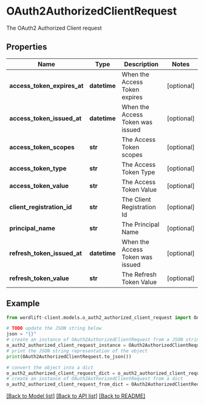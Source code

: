 # OAuth2AuthorizedClientRequest

The OAuth2 Authorized Client request

## Properties

Name | Type | Description | Notes
------------ | ------------- | ------------- | -------------
**access_token_expires_at** | **datetime** | When the Access Token expires | [optional] 
**access_token_issued_at** | **datetime** | When the Access Token was issued | [optional] 
**access_token_scopes** | **str** | The Access Token scopes | [optional] 
**access_token_type** | **str** | The Access Token Type | [optional] 
**access_token_value** | **str** | The Access Token Value | [optional] 
**client_registration_id** | **str** | The Client Registration Id | [optional] 
**principal_name** | **str** | The Principal Name | [optional] 
**refresh_token_issued_at** | **datetime** | When the Access Token was issued | [optional] 
**refresh_token_value** | **str** | The Refresh Token Value | [optional] 

## Example

```python
from wordlift-client.models.o_auth2_authorized_client_request import OAuth2AuthorizedClientRequest

# TODO update the JSON string below
json = "{}"
# create an instance of OAuth2AuthorizedClientRequest from a JSON string
o_auth2_authorized_client_request_instance = OAuth2AuthorizedClientRequest.from_json(json)
# print the JSON string representation of the object
print(OAuth2AuthorizedClientRequest.to_json())

# convert the object into a dict
o_auth2_authorized_client_request_dict = o_auth2_authorized_client_request_instance.to_dict()
# create an instance of OAuth2AuthorizedClientRequest from a dict
o_auth2_authorized_client_request_from_dict = OAuth2AuthorizedClientRequest.from_dict(o_auth2_authorized_client_request_dict)
```
[[Back to Model list]](../README.md#documentation-for-models) [[Back to API list]](../README.md#documentation-for-api-endpoints) [[Back to README]](../README.md)


